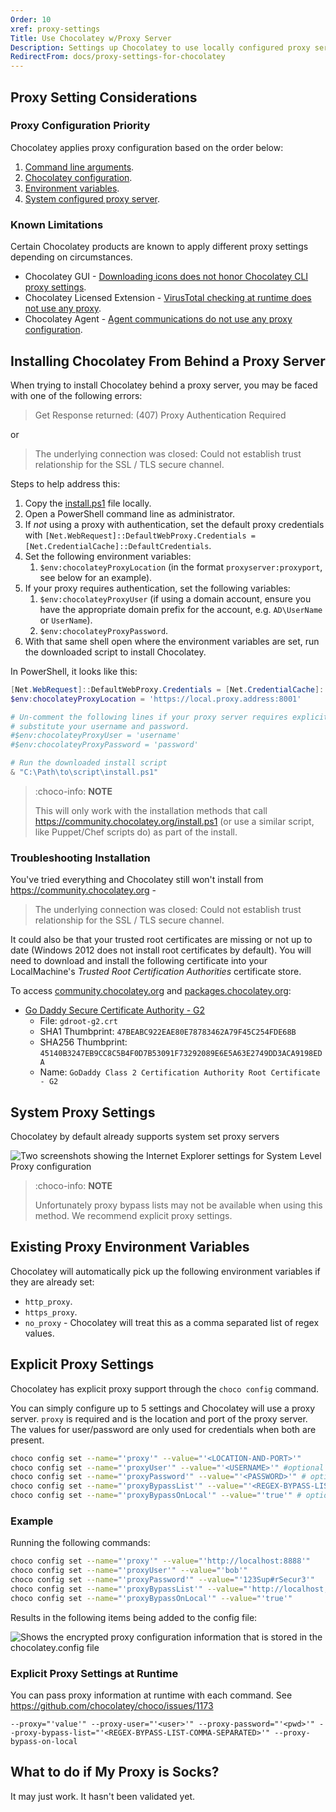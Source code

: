 ```yaml
---
Order: 10
xref: proxy-settings
Title: Use Chocolatey w/Proxy Server
Description: Settings up Chocolatey to use locally configured proxy server
RedirectFrom: docs/proxy-settings-for-chocolatey
---
```


## Proxy Setting Considerations

### Proxy Configuration Priority

Chocolatey applies proxy configuration based on the order below:

1. [Command line arguments](#explicit-proxy-settings-at-runtime).
1. [Chocolatey configuration](#explicit-proxy-settings).
1. [Environment variables](#existing-proxy-environment-variables).
1. [System configured proxy server](#system-proxy-settings).

### Known Limitations

Certain Chocolatey products are known to apply different proxy settings depending on circumstances.

* Chocolatey GUI - [Downloading icons does not honor Chocolatey CLI proxy settings](https://github.com/chocolatey/ChocolateyGUI/issues/1013).
* Chocolatey Licensed Extension - [VirusTotal checking at runtime does not use any proxy](https://github.com/chocolatey/chocolatey-licensed-issues/issues/351).
* Chocolatey Agent - [Agent communications do not use any proxy configuration](https://github.com/chocolatey/chocolatey-licensed-issues/issues/350).

## Installing Chocolatey From Behind a Proxy Server

When trying to install Chocolatey behind a proxy server, you may be faced with one of the following errors:

> Get Response returned: (407) Proxy Authentication Required

or

> The underlying connection was closed: Could not establish trust relationship for the SSL / TLS secure channel.

Steps to help address this:

1. Copy the [install.ps1](https://community.chocolatey.org/install.ps1) file locally.
1. Open a PowerShell command line as administrator.
1. If _not_ using a proxy with authentication, set the default proxy credentials with `[Net.WebRequest]::DefaultWebProxy.Credentials = [Net.CredentialCache]::DefaultCredentials`.
1. Set the following environment variables:
   1. `$env:chocolateyProxyLocation` (in the format `proxyserver:proxyport`, see below for an example).
1. If your proxy requires authentication, set the following variables:
   1. `$env:chocolateyProxyUser` (if using a domain account, ensure you have the appropriate domain prefix for the account, e.g. `AD\UserName` or `UserName`).
   1. `$env:chocolateyProxyPassword`.
1. With that same shell open where the environment variables are set, run the downloaded script to install Chocolatey.

In PowerShell, it looks like this:

```powershell
[Net.WebRequest]::DefaultWebProxy.Credentials = [Net.CredentialCache]::DefaultCredentials
$env:chocolateyProxyLocation = 'https://local.proxy.address:8001'

# Un-comment the following lines if your proxy server requires explicit authentication and
# substitute your username and password.
#$env:chocolateyProxyUser = 'username'
#$env:chocolateyProxyPassword = 'password'

# Run the downloaded install script
& "C:\Path\to\script\install.ps1"
```

> :choco-info: **NOTE**
>
> This will only work with the installation methods that call https://community.chocolatey.org/install.ps1 (or use a similar script, like Puppet/Chef scripts do) as part of the install.

### Troubleshooting Installation

You've tried everything and Chocolatey still won't install from <https://community.chocolatey.org> -

> The underlying connection was closed: Could not establish trust relationship for the SSL / TLS secure channel.

It could also be that your trusted root certificates are missing or not up to date (Windows 2012 does not install root certificates by default). You will need to download and install the following certificate into your LocalMachine's *Trusted Root Certification Authorities* certificate store.

To access [community.chocolatey.org](https://community.chocolatey.org) and [packages.chocolatey.org](https://packages.chocolatey.org):

* [Go Daddy Secure Certificate Authority - G2](https://certs.godaddy.com/repository)
  * File: `gdroot-g2.crt`
  * SHA1 Thumbprint: `47BEABC922EAE80E78783462A79F45C254FDE68B`
  * SHA256 Thumbprint: `45140B3247EB9CC8C5B4F0D7B53091F73292089E6E5A63E2749DD3ACA9198EDA`
  * Name: `GoDaddy Class 2 Certification Authority Root Certificate - G2`

## System Proxy Settings

Chocolatey by default already supports system set proxy servers

![Two screenshots showing the Internet Explorer settings for System Level Proxy configuration](/assets/images/system-proxy-settings.png)

> :choco-info: **NOTE**
>
> Unfortunately proxy bypass lists may not be available when using this method. We recommend explicit proxy settings.

## Existing Proxy Environment Variables

Chocolatey will automatically pick up the following environment variables if they are already set:

* `http_proxy`.
* `https_proxy`.
* `no_proxy` - Chocolatey will treat this as a comma separated list of regex values.

## Explicit Proxy Settings

Chocolatey has explicit proxy support through the `choco config` command.

You can simply configure up to 5 settings and Chocolatey will use a proxy server. `proxy` is required and is the location and port of the proxy server. The values for user/password are only used for credentials when both are present.

~~~sh
choco config set --name="'proxy'" --value="'<LOCATION-AND-PORT>'"
choco config set --name="'proxyUser'" --value="'<USERNAME>'" #optional
choco config set --name="'proxyPassword'" --value="'<PASSWORD>'" # optional, will be encrypted in the configuration file
choco config set --name="'proxyBypassList'" --value="'<REGEX-BYPASS-LIST-COMMA-SEPARATED>'" # optional
choco config set --name="'proxyBypassOnLocal'" --value="'true'" # optional
~~~~

### Example

Running the following commands:

~~~sh
choco config set --name="'proxy'" --value="'http://localhost:8888'"
choco config set --name="'proxyUser'" --value="'bob'"
choco config set --name="'proxyPassword'" --value="'123Sup#rSecur3'"
choco config set --name="'proxyBypassList'" --value="'http://localhost,http://this.location/'"
choco config set --name="'proxyBypassOnLocal'" --value="'true'"
~~~

Results in the following items being added to the config file:

![Shows the encrypted proxy configuration information that is stored in the chocolatey.config file](/assets/images/proxy-config-changes.png)

### Explicit Proxy Settings at Runtime

You can pass proxy information at runtime with each command. See https://github.com/chocolatey/choco/issues/1173

`--proxy="'value'" --proxy-user="'<user>'" --proxy-password="'<pwd>'" --proxy-bypass-list="'<REGEX-BYPASS-LIST-COMMA-SEPARATED>'" --proxy-bypass-on-local`

## What to do if My Proxy is Socks?

It may just work. It hasn't been validated yet.
